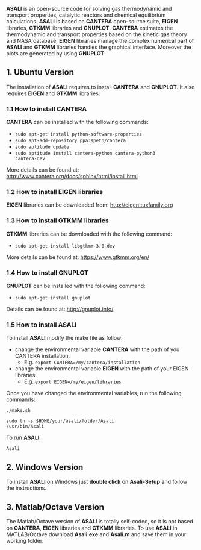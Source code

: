 **ASALI** is an open-source code for solving gas thermodynamic and transport properties, catalytic reactors and chemical equilibrium calculations.
**ASALI** is based on **CANTERA** open-source suite, **EIGEN** libraries, **GTKMM** libraries and **GNUPLOT**. **CANTERA** estimates the thermodynamic and transport properties based on the kinetic gas theory and NASA database, **EIGEN** libraries manage the complex numerical part of **ASALI** and **GTKMM** libraries handles the graphical interface. Moreover the plots are generated by using **GNUPLOT**.

## 1. Ubuntu Version
The installation of **ASALI** requires to install **CANTERA** and **GNUPLOT**. It also requires **EIGEN** and **GTKMM** libraries.

### 1.1 How to install CANTERA
**CANTERA** can be installed with the following commands:  
* <code>sudo apt-get install python-software-properties</code>
* <code>sudo apt-add-repository ppa:speth/cantera</code>
* <code>sudo aptitude update</code>
* <code>sudo aptitude install cantera-python cantera-python3 cantera-dev</code>

More details can be found at: http://www.cantera.org/docs/sphinx/html/install.html

### 1.2 How to install EIGEN libraries
**EIGEN** libraries can be downloaded from: http://eigen.tuxfamily.org

### 1.3 How to install GTKMM libraries
**GTKMM** libraries can be downloaded with the following command:
* <code>sudo apt-get install libgtkmm-3.0-dev</code>

More details can be found at: https://www.gtkmm.org/en/

### 1.4 How to install GNUPLOT
**GNUPLOT** can be installed with the following command:
* <code>sudo apt-get install gnuplot</code>

Details can be found at: http://gnuplot.info/

### 1.5 How to install ASALI
To install **ASALI** modify the make file as follow:
* change the environmental variable **CANTERA** with the path of you CANTERA installation.
  * E.g. <code>export CANTERA=/my/cantera/installation</code>
* change the environmental variable **EIGEN** with the path of your EIGEN libraries.
  * E.g. <code>export EIGEN=/my/eigen/libraries</code>

Once you have changed the environmental variables, run the following commands:

<code>./make.sh</code>

<code>sudo ln -s $HOME/your/asali/folder/Asali /usr/bin/Asali</code>

To run **ASALI**:

<code>Asali</code>

## 2. Windows Version
To install **ASALI** on Windows just **double click** on **Asali-Setup** and follow the instructions.

## 3. Matlab/Octave Version
The Matlab/Octave version of **ASALI** is totally self-coded, so it is not based on **CANTERA**, **EIGEN** libraries and **GTKMM** libraries.
To use **ASALI** in MATLAB/Octave download **Asali.exe** and **Asali.m** and save them in your working folder.

